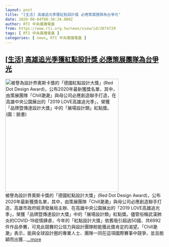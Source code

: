 ```yaml
---
layout: post
title: "[生活] 高雄追光季獲紅點設計獎 必應策展團隊為台爭光"
date: 2020-08-04T08:38:34.000Z
author: RTI 中央廣播電臺
from: https://www.rti.org.tw/news/view/id/2074729
tags: [ RTI 中央廣播電臺 ]
categories: [ news, RTI 中央廣播電臺 ]
---
```

<!--1596530314000-->
[[生活] 高雄追光季獲紅點設計獎 必應策展團隊為台爭光](https://www.rti.org.tw/news/view/id/2074729)
------

<div>
<img src="https://static.rti.org.tw/assets/thumbnails/2020/08/04/d6294fb6957265ec788398927f335cb3.jpg" width="360" alt="被譽為設計界奧斯卡獎的「德國紅點設計大獎」(Red Dot Design Award)，公布2020年最新獲獎名單，其中，由策展團隊「Chill濪濪」與母公司必應創造聯手打造，在高雄中央公園展出的「2019 LOVE高雄追光季」，榮獲「品牌暨傳達設計大獎」中的「展場設計類」紅點獎。(圖：臉書)" title="被譽為設計界奧斯卡獎的「德國紅點設計大獎」(Red Dot Design Award)，公布2020年最新獲獎名單，其中，由策展團隊「Chill濪濪」與母公司必應創造聯手打造，在高雄中央公園展出的「2019 LOVE高雄追光季」，榮獲「品牌暨傳達設計大獎」中的「展場設計類」紅點獎。(圖：臉書)"><br>被譽為設計界奧斯卡獎的「德國紅點設計大獎」(Red Dot Design Award)，公布2020年最新獲獎名單，其中，由策展團隊「Chill濪濪」與母公司必應創造聯手打造，高雄市政府經濟發展局主辦、在高雄中央公園展出的「2019 LOVE高雄追光季」，榮獲「品牌暨傳達設計大獎」中的「展場設計類」紅點獎。儘管俗稱武漢肺炎的COVID-19疫情肆虐，今年的「紅點設計大獎」依舊吸引超過50國、共6992件作品參賽，可見此競賽的公信力與設計團隊盼能獲此獎肯定的渴望。「Chill濪濪」表示，能與全球設計圈的專業人士、團隊一同在這項國際賽事中競爭，並且脫穎而出獲...<a target="_blank" href="https://www.rti.org.tw/news/view/id/2074729">...more</a>
</div>
